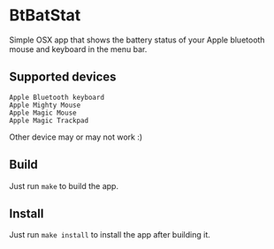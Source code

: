 # BtBatStat

Simple OSX app that shows the battery status of your Apple bluetooth mouse and keyboard in the menu bar.

## Supported devices

    Apple Bluetooth keyboard
    Apple Mighty Mouse
    Apple Magic Mouse
    Apple Magic Trackpad 

Other device may or may not work :)

## Build

Just run `make` to build the app.

## Install

Just run `make install` to install the app after building it.
